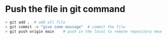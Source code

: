 # Push the file in git command

```bash
> git add .  # add all file
> git commit -m "give some massage"  # commit the file
> git push origin main    # push in the local to remote repository means github

```